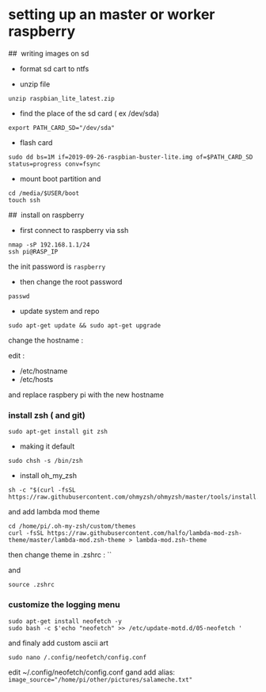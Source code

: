# setting up an master or worker raspberry

##  writing images on sd

 [raspbian_lite_latest]: https://raspberry-pi.fr/download/raspbian_lite_latest.zip

* format sd cart to ntfs

* unzip file

```shell
unzip raspbian_lite_latest.zip
```

* find the place of the sd card ( ex /dev/sda)
```shell
export PATH_CARD_SD="/dev/sda"
```
* flash card

```shell
sudo dd bs=1M if=2019-09-26-raspbian-buster-lite.img of=$PATH_CARD_SD status=progress conv=fsync
```

* mount boot partition and

```shell
cd /media/$USER/boot
touch ssh
```

##  install on raspberry


* first connect to raspberry via ssh

```shell
nmap -sP 192.168.1.1/24
ssh pi@RASP_IP
```

the init password is `raspberry`


* then change the root password

```shell
passwd
```
* update system and repo
```shell
sudo apt-get update && sudo apt-get upgrade
```

change the hostname :

edit :
 - /etc/hostname
 - /etc/hosts

 and replace raspbery pi with the new hostname

### install zsh ( and git)

```shell
sudo apt-get install git zsh
```

* making it default

```shell
sudo chsh -s /bin/zsh
```

* install oh_my_zsh

```shell
sh -c "$(curl -fsSL https://raw.githubusercontent.com/ohmyzsh/ohmyzsh/master/tools/install.sh)"
```

and add lambda mod theme

```shell
cd /home/pi/.oh-my-zsh/custom/themes
curl -fsSL https://raw.githubusercontent.com/halfo/lambda-mod-zsh-theme/master/lambda-mod.zsh-theme > lambda-mod.zsh-theme
```

then change theme in .zshrc :
 ``

and

```shell
source .zshrc
```

### customize the logging menu

```shell
sudo apt-get install neofetch -y
sudo bash -c $'echo "neofetch" >> /etc/update-motd.d/05-neofetch '
```

and finaly add custom ascii art

```shell
sudo nano /.config/neofetch/config.conf
```

edit ~/.config/neofetch/config.conf gand add alias:
`image_source="/home/pi/other/pictures/salameche.txt" `

